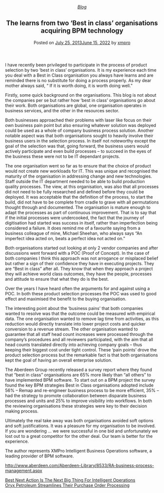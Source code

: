 
<article class="post-2565 post type-post status-publish format-standard hentry category-blog tag-bpm tag-intelligent-business-operations" id="post-2565">
<div class="article-inner">
<header class="entry-header">
<div class="entry-header-text entry-header-text-top text-center">
<h6 class="entry-category is-xsmall"><a href="https://xmpro.com/category/blog/" rel="category tag">Blog</a></h6><h1 class="entry-title">The learns from two ‘Best in class’ organisations acquiring BPM technology</h1><div class="entry-divider is-divider small"></div>
<div class="entry-meta uppercase is-xsmall">
<span class="posted-on">Posted on <a href="https://xmpro.com/learns-from-two-best-in-class-organisations-acquiring-bpm/" rel="bookmark"><time class="entry-date published" datetime="2013-07-25T07:01:19+00:00">July 25, 2013</time><time class="updated" datetime="2022-06-15T00:01:02+00:00">June 15, 2022</time></a></span> <span class="byline">by <span class="meta-author vcard"><a class="url fn n" href="https://xmpro.com/author/xmpro/">xmpro</a></span></span> </div>
</div>
</header>
<div class="entry-content single-page">
<p>I have recently been privileged to participate in the process of product selection by two ‘best in class’ organisations. It is my experience each time you deal with a Best in Class organisation you always have learns and are reminded there is no substitute for doing a process properly. As my dear mother always said, “ If it is worth doing, it is worth doing well.”</p>
<p>Firstly, some quick background on the organisations. This blog is not about the companies per se but rather how ‘best in class’ organisations go about their work. Both organisations are global, one organisation operates in business services, and the other in the resources sector.</p>
<p>Both businesses approached their problems with laser like focus on their own business pain point but also ensuring whatever solution was deployed could be used as a whole of company business process solution. Another notable aspect was that both organisations sought to heavily involve their business users in the selection process. In itself not noteworthy except the goal of the selection was that, going forward, the business users would actively participate and even build processes – to succeed in the eyes of the business these were not to be IT dependant projects.</p>
<p>The one organisation went so far as to ensure that the choice of product would not create new workloads for IT. This was unique and recognised the maturity of the organisation in addressing change and new technologies. Staff outside the IT department needed to be able to build production quality processes. The view, at this organisation, was also that all processes did not need to be fully researched and defined before they could be deployed. It was acceptable that the definition of the process, to start the build, did not have to be complete from cradle to grave with all permutations thought through and documented. The organisation is mature enough to adapt the processes as part of continuous improvement. That is to say that if the initial processes were undercooked, the fact that the journey of digitisation had started was success in itself, rather than imperfection being considered a failure. It does remind me of a favourite saying from a business colleague of mine, Michael Sheehan, who always says “An imperfect idea acted on, beats a perfect idea not acted on.”</p>
<p>Both organisations started out looking at only 2 vendor companies and after discussions went forward with a POC (Proof of Concept). In the case of both companies I think this approach was not arrogance or misplaced belief but rather a sign of their confidence they have in executing projects. They are “Best in class” after all. They know that when they approach a project they will achieve world class outcomes, they have the people, processes and attitude to ensure that what they do is the best.</p>
<p>Over the years I have heard often the arguments for and against using a POC. In both these product selection processes the POC was used to good effect and maximised the benefit to the buying organisation.</p>
<p>The interesting point about the ‘business pains’ that both companies wanted to resolve was that the outcome could be measured with empirical data. The one organisation wanted to remove lag time from activities, as this reduction would directly translate into lower project costs and quicker conversion to a revenue stream. The other organisation wanted to guarantee that all staff head count increases were processed through the company’s procedures and all reviewers participated, with the aim that all head counts translated directly into achieving company goals – thus keeping their biggest cost under tight control. These ‘pain points’ drove the product selection process but the remarkable fact is that both organisations kept the goal of having an overall enterprise solution.</p>
<p>The Aberdeen Group recently released a survey report where they found that “best in class” organisations are 65% more likely than “all others” to have implemented BPM software. To start out on a BPM project the survey found the key BPM strategies Best in Class organisations adopted include 56% – Remap and re-engineer business process to be more efficient, 35% – had the strategy to promote collaboration between disparate business processes and units and 25% to improve visibility into workflows. In both the reviewing organisations these strategies were key to their decision making process.</p>
<p>Ultimately the real take away was both organisations avoided soft options and soft justifications. It was a pleasure for my organisation to be involved. If you are wondering … we were successful in one bid and unfortunately we lost out to a great competitor for the other deal. Our team is better for the experience.</p>
<p>The author represents XMPro Intelligent Business Operations software, a leading provider of BPM software.</p>
<p><a href="http://www.aberdeen.com/Aberdeen-Library/8533/RA-business-process-management.aspx" rel="noopener noreferrer" target="_blank">http://www.aberdeen.com/Aberdeen-Library/8533/RA-business-process-management.aspx</a> </p>
<div class="blog-share text-center"><div class="is-divider medium"></div><div class="social-icons share-icons share-row relative"><a aria-label="Share on WhatsApp" class="icon button circle is-outline tooltip whatsapp show-for-medium" data-action="share/whatsapp/share" href="whatsapp://send?text=The%20learns%20from%20two%20%E2%80%98Best%20in%20class%E2%80%99%20organisations%20acquiring%20BPM%20technology - https://xmpro.com/learns-from-two-best-in-class-organisations-acquiring-bpm/" title="Share on WhatsApp"><i class="icon-whatsapp"></i></a><a aria-label="Share on Facebook" class="icon button circle is-outline tooltip facebook" data-label="Facebook" href="https://www.facebook.com/sharer.php?u=https://xmpro.com/learns-from-two-best-in-class-organisations-acquiring-bpm/" onclick="window.open(this.href,this.title,'width=500,height=500,top=300px,left=300px'); return false;" rel="noopener nofollow" target="_blank" title="Share on Facebook"><i class="icon-facebook"></i></a><a aria-label="Share on Twitter" class="icon button circle is-outline tooltip twitter" href="https://twitter.com/share?url=https://xmpro.com/learns-from-two-best-in-class-organisations-acquiring-bpm/" onclick="window.open(this.href,this.title,'width=500,height=500,top=300px,left=300px'); return false;" rel="noopener nofollow" target="_blank" title="Share on Twitter"><i class="icon-twitter"></i></a><a aria-label="Email to a Friend" class="icon button circle is-outline tooltip email" href="/cdn-cgi/l/email-protection#93ace0e6f1f9f6f0e7aec7fbf6b6a1a3fff6f2e1fde0b6a1a3f5e1fcfeb6a1a3e7e4fcb6a1a3b6d6a1b6aba3b6aaabd1f6e0e7b6a1a3fafdb6a1a3f0fff2e0e0b6d6a1b6aba3b6aaaab6a1a3fce1f4f2fdfae0f2e7fafcfde0b6a1a3f2f0e2e6fae1fafdf4b6a1a3d1c3deb6a1a3e7f6f0fbfdfcfffcf4eab5f1fcf7eaaed0fbf6f0f8b6a1a3e7fbfae0b6a1a3fce6e7b6a0d2b6a1a3fbe7e7e3e0b6a0d2b6a1d5b6a1d5ebfee3e1fcbdf0fcfeb6a1d5fff6f2e1fde0bef5e1fcfebee7e4fcbef1f6e0e7befafdbef0fff2e0e0befce1f4f2fdfae0f2e7fafcfde0bef2f0e2e6fae1fafdf4bef1e3feb6a1d5" rel="nofollow" title="Email to a Friend"><i class="icon-envelop"></i></a><a aria-label="Pin on Pinterest" class="icon button circle is-outline tooltip pinterest" href="https://pinterest.com/pin/create/button?url=https://xmpro.com/learns-from-two-best-in-class-organisations-acquiring-bpm/&amp;media&amp;description=The%20learns%20from%20two%20%E2%80%98Best%20in%20class%E2%80%99%20organisations%20acquiring%20BPM%20technology" onclick="window.open(this.href,this.title,'width=500,height=500,top=300px,left=300px'); return false;" rel="noopener nofollow" target="_blank" title="Pin on Pinterest"><i class="icon-pinterest"></i></a><a aria-label="Share on LinkedIn" class="icon button circle is-outline tooltip linkedin" href="https://www.linkedin.com/shareArticle?mini=true&amp;url=https://xmpro.com/learns-from-two-best-in-class-organisations-acquiring-bpm/&amp;title=The%20learns%20from%20two%20%E2%80%98Best%20in%20class%E2%80%99%20organisations%20acquiring%20BPM%20technology" onclick="window.open(this.href,this.title,'width=500,height=500,top=300px,left=300px'); return false;" rel="noopener nofollow" target="_blank" title="Share on LinkedIn"><i class="icon-linkedin"></i></a></div></div></div>
<nav class="navigation-post" id="nav-below" role="navigation">
<div class="flex-row next-prev-nav bt bb">
<div class="flex-col flex-grow nav-prev text-left">
<div class="nav-previous"><a href="https://xmpro.com/best_next_action_blog/" rel="prev"><span class="hide-for-small"><i class="icon-angle-left"></i></span> Best Next Action Is The Next Big Thing For Intelligent Operations</a></div>
</div>
<div class="flex-col flex-grow nav-next text-right">
<div class="nav-next"><a href="https://xmpro.com/oryx-petroleum-streamlines-their-purchase-order-processing/" rel="next">Oryx Petroleum Streamlines Their Purchase Order Processing <span class="hide-for-small"><i class="icon-angle-right"></i></span></a></div> </div>
</div>
</nav>
</div>
</article>
<div class="comments-area" id="comments">
</div>
